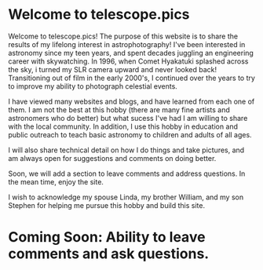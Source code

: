 # Welcome to telescope.pics

Welcome to telescope.pics!  The purpose of this website is to share the results of my lifelong interest in astrophotography! I've been interested in astronomy since my teen years, and spent decades juggling an engineering career with skywatching. In 1996, when Comet Hyakatuki splashed across the sky, i turned my SLR camera upward and never looked back! Transitioning out of film in the early 2000's, I continued over the years to try to improve my ability to photograph celestial events. 

I have viewed many websites and blogs, and have learned from each one of them. I am not the best at this hobby (there are many fine artists and astronomers who do better) but what sucess I've had I am willing to share with the local community. In addition, I use this hobby in education and public outreach to teach basic astronomy to children and adults of all ages.

I will also share technical detail on how I do things and take pictures, and am always open for suggestions and comments on doing better. 

Soon, we will add a section to leave comments and address questions. In the mean time, enjoy the site.

I wish to acknowledge my spouse Linda, my brother William, and my son Stephen for helping me pursue this hobby and build this site.

# Coming Soon: Ability to leave comments and ask questions.



